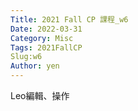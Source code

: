 ```yaml
---
Title: 2021 Fall CP 課程_w6
Date: 2022-03-31
Category: Misc
Tags: 2021FallCP
Slug:w6
Author: yen
---
```


Leo編輯、操作




